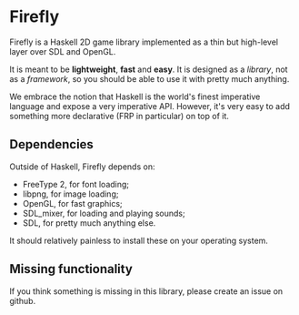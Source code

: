 Firefly
=======

Firefly is a Haskell 2D game library implemented as a thin but high-level layer
over SDL and OpenGL.

It is meant to be **lightweight**, **fast** and **easy**. It is designed as a
*library*, not as a *framework*, so you should be able to use it with pretty
much anything.

We embrace the notion that Haskell is the world's finest imperative language and
expose a very imperative API. However, it's very easy to add something more
declarative (FRP in particular) on top of it.

Dependencies
------------

Outside of Haskell, Firefly depends on:

- FreeType 2, for font loading;
- libpng, for image loading;
- OpenGL, for fast graphics;
- SDL_mixer, for loading and playing sounds;
- SDL, for pretty much anything else.

It should relatively painless to install these on your operating system.

Missing functionality
---------------------

If you think something is missing in this library, please create an issue on
github.
